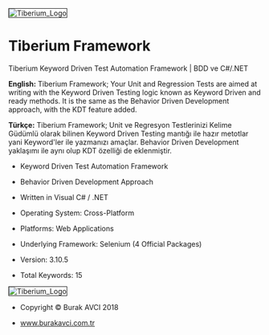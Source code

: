 <img src="https://image.ibb.co/hjVKXn/Tiberium.png" alt="Tiberium_Logo" border="1">

# Tiberium Framework
Tiberium Keyword Driven Test Automation Framework | BDD ve C#/.NET

<b>English:</b> Tiberium Framework; Your Unit and Regression Tests are aimed at writing with the Keyword Driven Testing logic known as Keyword Driven and ready methods. It is the same as the Behavior Driven Development approach, with the KDT feature added.

<b>Türkçe:</b> Tiberium Framework; Unit ve Regresyon Testlerinizi Kelime Güdümlü olarak bilinen Keyword Driven Testing mantığı ile hazır metotlar yani Keyword'ler ile yazmanızı amaçlar. Behavior Driven Development yaklaşımı ile aynı olup KDT özelliği de eklenmiştir.

* Keyword Driven Test Automation Framework

* Behavior Driven Development Approach

* Written in Visual C# / .NET

* Operating System: Cross-Platform

* Platforms: Web Applications

* Underlying Framework: Selenium (4 Official Packages)

* Version: 3.10.5

* Total Keywords: 15

<img src="https://image.ibb.co/ms0K07/Selenium.png" alt="Tiberium_Logo" border="1">

* Copyright © Burak AVCI 2018

* www.burakavci.com.tr
